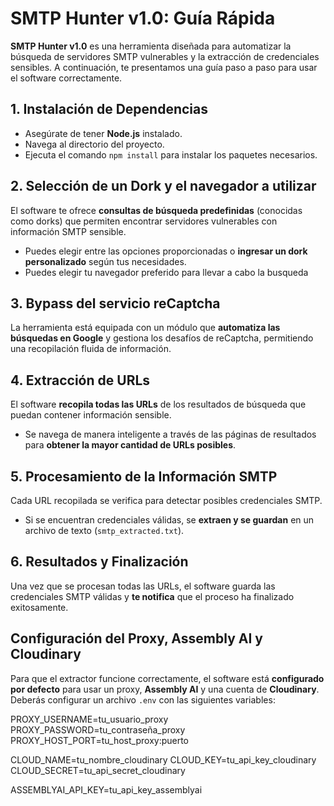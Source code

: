 # SMTP Hunter v1.0: Guía Rápida

**SMTP Hunter v1.0** es una herramienta diseñada para automatizar la búsqueda de servidores SMTP vulnerables y la extracción de credenciales sensibles. A continuación, te presentamos una guía paso a paso para usar el software correctamente.

## 1. Instalación de Dependencias
- Asegúrate de tener **Node.js** instalado.
- Navega al directorio del proyecto.
- Ejecuta el comando `npm install` para instalar los paquetes necesarios.

## 2. Selección de un Dork y el navegador a utilizar
El software te ofrece **consultas de búsqueda predefinidas** (conocidas como dorks) que permiten encontrar servidores vulnerables con información SMTP sensible.

- Puedes elegir entre las opciones proporcionadas o **ingresar un dork personalizado** según tus necesidades.
- Puedes elegir tu navegador preferido para llevar a cabo la busqueda

## 3. Bypass del servicio reCaptcha
La herramienta está equipada con un módulo que **automatiza las búsquedas en Google** y gestiona los desafíos de reCaptcha, permitiendo una recopilación fluida de información.

## 4. Extracción de URLs
El software **recopila todas las URLs** de los resultados de búsqueda que puedan contener información sensible.

- Se navega de manera inteligente a través de las páginas de resultados para **obtener la mayor cantidad de URLs posibles**.

## 5. Procesamiento de la Información SMTP
Cada URL recopilada se verifica para detectar posibles credenciales SMTP.

- Si se encuentran credenciales válidas, se **extraen y se guardan** en un archivo de texto (`smtp_extracted.txt`).

## 6. Resultados y Finalización
Una vez que se procesan todas las URLs, el software guarda las credenciales SMTP válidas y **te notifica** que el proceso ha finalizado exitosamente.

## Configuración del Proxy, Assembly AI y Cloudinary

Para que el extractor funcione correctamente, el software está **configurado por defecto** para usar un proxy, **Assembly AI** y una cuenta de **Cloudinary**. Deberás configurar un archivo `.env` con las siguientes variables:

PROXY_USERNAME=tu_usuario_proxy
PROXY_PASSWORD=tu_contraseña_proxy
PROXY_HOST_PORT=tu_host_proxy:puerto

CLOUD_NAME=tu_nombre_cloudinary
CLOUD_KEY=tu_api_key_cloudinary
CLOUD_SECRET=tu_api_secret_cloudinary

ASSEMBLYAI_API_KEY=tu_api_key_assemblyai
